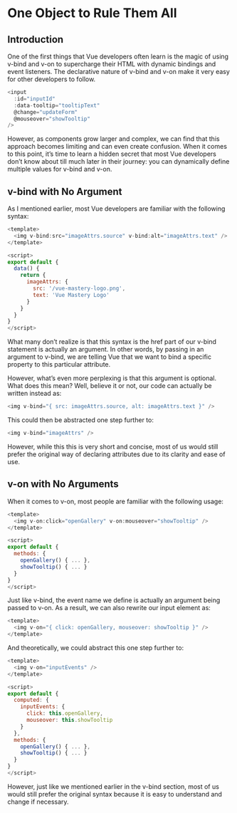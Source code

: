 # One Object to Rule Them All

## Introduction

One of the first things that Vue developers often learn is the magic of using v-bind and v-on to supercharge their HTML with dynamic bindings and event listeners. The declarative nature of v-bind and v-on make it very easy for other developers to follow.

```javaScript
<input 
  :id="inputId" 
  :data-tooltip="tooltipText"
  @change="updateForm" 
  @mouseover="showTooltip"
/>
```

However, as components grow larger and complex, we can find that this approach becomes limiting and can even create confusion. When it comes to this point, it’s time to learn a hidden secret that most Vue developers don’t know about till much later in their journey: you can dynamically define multiple values for v-bind and v-on.

## v-bind with No Argument

As I mentioned earlier, most Vue developers are familiar with the following syntax:

```javaScript
<template>
  <img v-bind:src="imageAttrs.source" v-bind:alt="imageAttrs.text" />
</template>

<script>
export default {
  data() {
    return {
      imageAttrs: {
        src: '/vue-mastery-logo.png',
        text: 'Vue Mastery Logo'
      }
    }
  }
}
</script>
```

What many don’t realize is that this syntax is the href part of our v-bind statement is actually an argument. In other words, by passing in an argument to v-bind, we are telling Vue that we want to bind a specific property to this particular attribute.

However, what’s even more perplexing is that this argument is optional. What does this mean? Well, believe it or not, our code can actually be written instead as:

```javaScript
<img v-bind="{ src: imageAttrs.source, alt: imageAttrs.text }" />
```

This could then be abstracted one step further to:

```javaScript
<img v-bind="imageAttrs" />
```

However, while this this is very short and concise, most of us would still prefer the original way of declaring attributes due to its clarity and ease of use.

## v-on with No Arguments

When it comes to v-on, most people are familiar with the following usage:

```javaScript
<template>
  <img v-on:click="openGallery" v-on:mouseover="showTooltip" />
</template>

<script>
export default {
  methods: {
    openGallery() { ... },
    showTooltip() { ... }
  }
}
</script>
```

Just like v-bind, the event name we define is actually an argument being passed to v-on. As a result, we can also rewrite our input element as:

```javaScript
<template>
  <img v-on="{ click: openGallery, mouseover: showTooltip }" />
</template>
```

And theoretically, we could abstract this one step further to:

```javaScript
<template>
  <img v-on="inputEvents" />
</template>

<script>
export default {
  computed: {
    inputEvents: {
      click: this.openGallery,
      mouseover: this.showTooltip
    }
  },
  methods: {
    openGallery() { ... },
    showTooltip() { ... }
  }
}
</script>
```

However, just like we mentioned earlier in the v-bind section, most of us would still prefer the original syntax because it is easy to understand and change if necessary.
